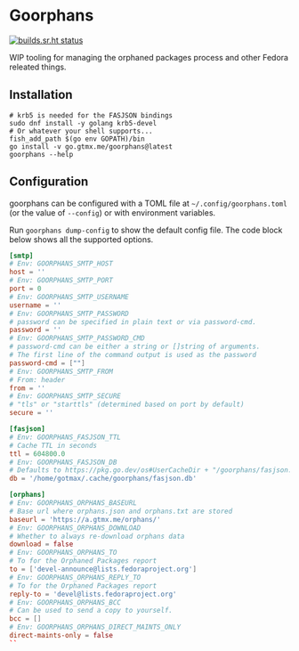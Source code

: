 # Goorphans

[![builds.sr.ht status](https://builds.sr.ht/~gotmax23/goorphans/commits/main.svg)](https://builds.sr.ht/~gotmax23/goorphans/commits/main?)

WIP tooling for managing the orphaned packages process and other Fedora
releated things.

## Installation

```fish
# krb5 is needed for the FASJSON bindings
sudo dnf install -y golang krb5-devel
# Or whatever your shell supports...
fish_add_path $(go env GOPATH)/bin
go install -v go.gtmx.me/goorphans@latest
goorphans --help
```

## Configuration

goorphans can be configured with a TOML file at `~/.config/goorphans.toml` (or
the value of `--config`) or with environment variables.

Run `goorphans dump-config` to show the default config file.
The code block below shows all the supported options.

```toml
[smtp]
# Env: GOORPHANS_SMTP_HOST
host = ''
# Env: GOORPHANS_SMTP_PORT
port = 0
# Env: GOORPHANS_SMTP_USERNAME
username = ''
# Env: GOORPHANS_SMTP_PASSWORD
# password can be specified in plain text or via password-cmd.
password = ''
# Env: GOORPHANS_SMTP_PASSWORD_CMD
# password-cmd can be either a string or []string of arguments.
# The first line of the command output is used as the password
password-cmd = [""]
# Env: GOORPHANS_SMTP_FROM
# From: header
from = ''
# Env: GOORPHANS_SMTP_SECURE
# "tls" or "starttls" (determined based on port by default)
secure = ''

[fasjson]
# Env: GOORPHANS_FASJSON_TTL
# Cache TTL in seconds
ttl = 604800.0
# Env: GOORPHANS_FASJSON_DB
# Defaults to https://pkg.go.dev/os#UserCacheDir + "/goorphans/fasjson.db"
db = '/home/gotmax/.cache/goorphans/fasjson.db'

[orphans]
# Env: GOORPHANS_ORPHANS_BASEURL
# Base url where orphans.json and orphans.txt are stored
baseurl = 'https://a.gtmx.me/orphans/'
# Env: GOORPHANS_ORPHANS_DOWNLOAD
# Whether to always re-download orphans data
download = false
# Env: GOORPHANS_ORPHANS_TO
# To for the Orphaned Packages report
to = ['devel-announce@lists.fedoraproject.org']
# Env: GOORPHANS_ORPHANS_REPLY_TO
# To for the Orphaned Packages report
reply-to = 'devel@lists.fedoraproject.org'
# Env: GOORPHANS_ORPHANS_BCC
# Can be used to send a copy to yourself.
bcc = []
# Env: GOORPHANS_ORPHANS_DIRECT_MAINTS_ONLY
direct-maints-only = false
``
